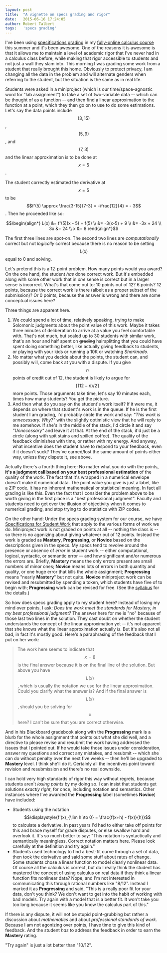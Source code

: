 ```yaml
---
layout: post
title:  "A vignette on specs grading and rigor"
date:   2015-06-16 17:24:05   
author: Robert Talbert
tags: 	'specs grading'
---
```


I've been using [specifications grading](http://chronicle.com/blognetwork/castingoutnines/2015/01/19/putting-specs-grading-to-work/) in my [fully-online calculus course](http://chronicle.com/blognetwork/castingoutnines/2015/05/14/is-flipping-an-online-course-possible/) this summer and it's been awesome. One of the reasons it is awesome is that it allows me to maintain a level of academic rigor that I've never had in a calculus class before, while making that rigor accessible to students and not just a wall they slam into. This morning I was grading some work from a student that really brought this home. Obviously to protect privacy, I am changing all the data in the problem and will alternate genders when referring to the student, but the situation is the same as in real life. 

Students were asked in a miniproject (which is our time/space-agnostic word for "lab assignment") to take a set of two-variable data -- which can be thought of as a function -- and then find a linear approximation to the function at a point, which they then go on to use to do some estimations. Let's say the data points include $$(3, 15)$$, $$(5, 9)$$, and $$(7, 3)$$ and the linear approximation is to be done at $$x = 5$$. 

The student correctly estimated the derivative at $$x=5$$ to be $$f'(5) \approx \frac{3-15}{7-3} = -\frac{12}{4} = - 3$$. Then he proceeded like so: 

$$\begin{align*}
L(x) &= f'(5)(x - 5) + f(5) \\
     &= -3(x-5) + 9 \\
     &= -3x + 24 \\ 
   3x &= 24 \\
   x &= 8
\end{align*}$$

The first three lines are spot-on. The second two lines are _computationally_ correct but not _logically_ correct because there is no reason to be setting $$L(x)$$ equal to 0 and solving. 

Let's pretend this is a 12-point problem. How many points would you award? On the one hand, the student _has_ done correct work. But it's embedded along with some other work that in _one_ sense is correct but in a larger sense is incorrect. What's that come out to: 10 points out of 12? 6 points? 12 points, because the correct work is there (albeit as a proper subset of the submission)? Or 0 points, because the answer is wrong and there are some conceptual issues here? 

Three things are apparent here. 

1. We could spend a lot of time, relatively speaking, trying to make Solomonic judgments about the point value of this work. Maybe it takes three minutes of deliberation to arrive at a value you feel comfortable with. That's not much, but scaled up to 30 students with similar work, that's an hour and half spent on <s>grading</s> hairsplitting that you could have spent doing something better, like actually giving feedback to students, or playing with your kids or running a 10K or watching _Sharknado_. 
2. No matter what you decide about the points, the student can, and possibly will, come back at you with a dispute. If you give $$n$$ points of credit out of 12, the student is likely to argue for $$\lceil (12-n)/2 \rceil$$ more points. Those arguments take time, let's say 10 minutes each, times how many students? You get the picture. 
3. And then what do you say on the student's work itself? If it were me, it depends on where that student's work is in the queue. If he is the first student I am grading, I'd probably circle the work and say: _"This work is unnecessary. Why?"_ with the slightly optimistic view that he will reply to me somehow. If she's in the middle of the stack, I'd circle it and say _"Unnecessary"_ and leave it at that. At the end of the stack, it'd just be a circle (along with spit stains and spilled coffee). The quality of the feedback diminishes with time, or rather with my energy. And anyway, what incentive does the student have to respond to your feedback, even if it doesn't suck? They've earned/lost the same amount of points either way, unless they dispute it, see above. 

Actually there's a fourth thing here: No matter what you do with the points, __it's a judgment call based on your best professional estimation__ of the quality of the work. The fact that it's wrapped in a numerical envelope doesn't make it numerical data. The point value you give is just a label, like a ZIP code. It has no inherent mathematical or statistical meaning. In fact all grading is like this. Even the fact that I consider the problem above to be worth giving in the first place is a "best professional judgment". Faculty and students need to get over the illusion of objectivity when it comes to numerical grading, and stop trying to do statistics with ZIP codes. 

On the other hand: Under the specs grading system for our course, we have [Specifications for Student Work](https://gist.github.com/RobertTalbert/824a300bce0186458423) that apply to the various forms of work we do. Miniproject work is not graded on points at all -- nothing the class is -- so there is no agonizing about giving whatever out of 12 points. Instead the work is graded as __Mastery__, __Progressing__, or __Novice__ based on the descriptions given in the specs. My specs tend to revolve around the presence or absence of _error_ in student work -- either computational, logical, syntactic, or semantic error -- and how significant and/or numerous the errors are. Briefly, __Mastery__ means the only errors present are small numbers of minor ones; __Novice__ means lots of errors in both quantity and quality, or one huge error that kills the whole assignment; __Progressing__ means "nearly __Mastery__" but not quite. __Novice__ miniproject work can be revised and resubmitted by spending a token, which students have five of to begin with; __Progressing__ work can be revised for free. (See the [syllabus](https://docs.google.com/document/d/14m-WX7Jwr2r2s-MG5ax2Bk2-Fh52kel5dEX8LXSYjKc/edit?usp=sharing) for the details.) 

So how does specs grading apply to my student here? Instead of losing my mind over points, I ask: _Does the work meet the standards for Mastery, in my best professional judgment?_ The answer here for me is "no" because of those last two lines in the solution. They cast doubt on whether the student understands the concept of the linear approximation yet -- it's not apparent that she knows what the linear approximation actually _is_. But it's also not all bad, in fact it's mostly good. Here's a paraphrasing of the feedback that I put on her work: 

>The work here seems to indicate that $$x = 8$$ is the final answer because it is on the final line of the solution. But above you have $$L(x)$$, which is usually the notation we use for the linear approximation. Could you clarify what the answer is? And if the final answer is $$L(x)$$, should you be solving for $$x$$ here? I can't be sure that you are  correct otherwise. 

And in his Blackboard gradebook along with the __Progressing__ mark is a blurb for the whole assignment that points out what she did well, and a directive to please revise and resubmit the work having addressed the issues that I pointed out. If he would take those issues under consideration, answer my questions and correct any mistakes, and resubmit -- which she can do without penalty over the next five weeks -- then he'll be upgraded to __Mastery__ level. I think she'll do it. Certainly all the incentives point toward revision and resubmission and there's no real downside. 

I can hold very high standards of rigor this way without regrets, because students aren't _losing points_ by my doing so. I can insist that students get solutions _exactly right_, for once, including notation and semantics. Other instances where I've awarded the __Progressing__ label (sometimes __Novice__) have included: 

+ Students using the notation $$\displaystyle{f'(x)_{\lim h \to 0} = \frac{f(x+h) - f(x)}{h}}$$ to calculate a derivative. In past years I'd had to either take off points for this and brace myself for grade disputes, or else swallow hard and overlook it. It's so much better to say: "This notation is syntactically and semantically meaningless. Correct notation matters here. Please look carefully at the definition and try again."
+ Students used technology to find a best-fit curve through a set of data, then took the derivative and said some stuff about rates of change. Some students chose a linear function to model clearly nonlinear data. Of course all the calculus is correct, but do I really think the student has mastered the concept of using calculus on real data if they think a linear function fits nonlinear data? Nope, and I'm not interested in communicating this through rational numbers like "8/12". Instead I marked it as __Progressing__ and said, "This is a really poor fit for your data, don't you think? We don't want to get into the habit of working with bad models. Try again with a model that is a better fit. It won't take you too long because it seems like you know the calculus part of this."

If there is any dispute, it will not be stupid point-grubbing but rather a discussion about _mathematics_ and about _professional standards of work_. Because I am not agonizing over points, I have time to give this kind of feedback. And the student _has_ to address the feedback in order to earn the __Mastery__ rating. 

"Try again" is just a lot better than "10/12". 